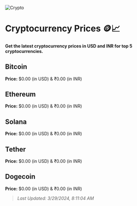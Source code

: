 
![Crypto](https://www.techguide.com.au/wp-content/uploads/2020/11/crypto3.jpeg)

# Cryptocurrency Prices 🪙📈

#### Get the latest cryptocurrency prices in USD and INR for top 5 cryptocurrencies.

## Bitcoin

**Price:** $0.00 (in USD) & ₹0.00 (in INR)

## Ethereum

**Price:** $0.00 (in USD) & ₹0.00 (in INR)

## Solana

**Price:** $0.00 (in USD) & ₹0.00 (in INR)

## Tether

**Price:** $0.00 (in USD) & ₹0.00 (in INR)

## Dogecoin

**Price:** $0.00 (in USD) & ₹0.00 (in INR)

> _Last Updated: 3/29/2024, 8:11:04 AM_
